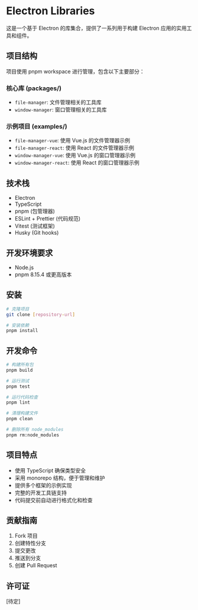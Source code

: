 # Electron Libraries

这是一个基于 Electron 的库集合，提供了一系列用于构建 Electron 应用的实用工具和组件。

## 项目结构

项目使用 pnpm workspace 进行管理，包含以下主要部分：

### 核心库 (packages/)

- `file-manager`: 文件管理相关的工具库
- `window-manager`: 窗口管理相关的工具库

### 示例项目 (examples/)

- `file-manager-vue`: 使用 Vue.js 的文件管理器示例
- `file-manager-react`: 使用 React 的文件管理器示例
- `window-manager-vue`: 使用 Vue.js 的窗口管理器示例
- `window-manager-react`: 使用 React 的窗口管理器示例

## 技术栈

- Electron
- TypeScript
- pnpm (包管理器)
- ESLint + Prettier (代码规范)
- Vitest (测试框架)
- Husky (Git hooks)

## 开发环境要求

- Node.js
- pnpm 8.15.4 或更高版本

## 安装

```bash
# 克隆项目
git clone [repository-url]

# 安装依赖
pnpm install
```

## 开发命令

```bash
# 构建所有包
pnpm build

# 运行测试
pnpm test

# 运行代码检查
pnpm lint

# 清理构建文件
pnpm clean

# 删除所有 node_modules
pnpm rm:node_modules
```

## 项目特点

- 使用 TypeScript 确保类型安全
- 采用 monorepo 结构，便于管理和维护
- 提供多个框架的示例实现
- 完整的开发工具链支持
- 代码提交前自动进行格式化和检查

## 贡献指南

1. Fork 项目
2. 创建特性分支
3. 提交更改
4. 推送到分支
5. 创建 Pull Request

## 许可证

[待定] 